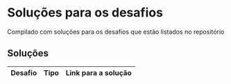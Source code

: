 # Soluções para os desafios

Compilado com soluções para os desafios que estão listados no repositório

## Soluções
Desafio | Tipo | Link para a solução
:---:|:---:|---

